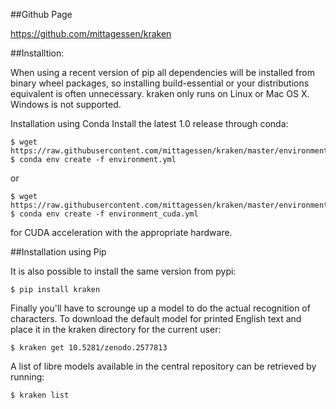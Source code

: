 ##Github Page

https://github.com/mittagessen/kraken

##Installtion:



When using a recent version of pip all dependencies will be installed from binary wheel packages, so installing build-essential or your distributions equivalent is often unnecessary. kraken only runs on Linux or Mac OS X. Windows is not supported.

Installation using Conda
Install the latest 1.0 release through conda:

```
$ wget https://raw.githubusercontent.com/mittagessen/kraken/master/environment.yml
$ conda env create -f environment.yml
```
or
```
$ wget https://raw.githubusercontent.com/mittagessen/kraken/master/environment_cuda.yml
$ conda env create -f environment_cuda.yml
```
for CUDA acceleration with the appropriate hardware.

##Installation using Pip

It is also possible to install the same version from pypi:

```
$ pip install kraken
```

Finally you'll have to scrounge up a model to do the actual recognition of characters. To download the default model for printed English text and place it in the kraken directory for the current user:

```
$ kraken get 10.5281/zenodo.2577813
```

A list of libre models available in the central repository can be retrieved by running:

```
$ kraken list
```